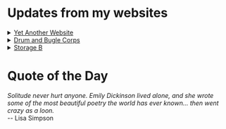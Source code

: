 # Updates from my websites

<details><summary> <a href="https://www.amon-hen.com">Yet Another Website</a> </summary>

* <a href="https://www.amon-hen.com/computing/34482">Mmmm, USB Food</a>
* <a href="https://www.amon-hen.com/computing/internet/www/435">Quote of the Day</a>
* <a href="https://www.amon-hen.com/television/8495">MST3K 0202 – The Sidehackers</a>
* <a href="https://www.amon-hen.com/politics/34470">Last Week Tonight – S2 E21: Food Waste, Iran & El Chapo</a>
* <a href="https://www.amon-hen.com/religion/34476">Both of them have done what is detestable</a>
* <a href="https://www.amon-hen.com/television/7293">MST3K Short 0623 – The Days of Our Years</a>
* <a href="https://www.amon-hen.com/movies/34456">The Killer Shrews (1959)</a>
* <a href="https://www.amon-hen.com/music/34285">Fourth of July</a>
* <a href="https://www.amon-hen.com/miscellaneous/26402">4th of July</a>
* <a href="https://www.amon-hen.com/humor/34458">RiffTrax – The Talking Car</a>
</details>

<details><summary> <a href="https://www.drum-corps.net">Drum and Bugle Corps</a> </summary>

* <a href="https://www.drum-corps.net/scores/dci/3773">Resound (2025)</a>
* <a href="https://www.drum-corps.net/scores/dci/3771">The Kiwanis Thunder of Drums (2025)</a>
* <a href="https://www.drum-corps.net/scores/dci/3768">Drums Across America (2025)</a>
* <a href="https://www.drum-corps.net/scores/dci/3763">Drums Across the Smokies  (2025)</a>
* <a href="https://www.drum-corps.net/scores/dci/3759">DCI West (2025)</a>
* <a href="https://www.drum-corps.net/scores/dci/3754">River City Rhapsody (2025)</a>
* <a href="https://www.drum-corps.net/scores/dci/3750">DCI Capital Classic (2025)</a>
* <a href="https://www.drum-corps.net/scores/dci/3744">CrownBEAT (2025)</a>
* <a href="https://www.drum-corps.net/history/2276">Bridgemen Alumni Corps (2016)</a>
* <a href="https://www.drum-corps.net/scores/dci/3738">Northwest Youth Music Games Portland (2025)</a>
</details>

<details><summary> <a href="https://www.storage-b.com">Storage B</a> </summary>

* <a href="https://www.storage-b.com/math-numerical-analysis/1081">Crummy Code from Copilot</a>
* <a href="https://www.storage-b.com/humor/1067">Meeting Driven Development</a>
* <a href="https://www.storage-b.com/c/1057">CLion Is Now Free for Non-Commercial Use</a>
* <a href="https://www.storage-b.com/humor/1052">Programmers Then and Now</a>
* <a href="https://www.storage-b.com/c/1050">Strategies for Developing Safety-Critical Software in C++</a>
* <a href="https://www.storage-b.com/ai/1048">What trillion-dollar problem is AI trying to solve?</a>
* <a href="https://www.storage-b.com/math-numerical-analysis/1036">Hypot</a>
* <a href="https://www.storage-b.com/c/1015">Uploading Consciousness</a>
* <a href="https://www.storage-b.com/humor/1003">SCRUM: An Honest Ad</a>
* <a href="https://www.storage-b.com/humor/996">Agile vs. Waterfall</a>
</details>

# Quote of the Day
<p><em>Solitude never hurt anyone.  Emily Dickinson lived alone, and she wrote some of the most beautiful poetry the world has ever known...  then went crazy as a loon.</em><br /> -- Lisa Simpson</p>
